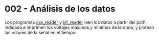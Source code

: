 # 002 - Análisis de los datos

Los programas [csv_reader](/002-data-analysis/csv_reader.py) y [lsf_reader](/002-data-analysis/lsf_reader.py) leen los datos a partir del path indicado e imprimen los voltajes máximos y mínimos de la onda, y plotean los valores de la señal en el tiempo.
